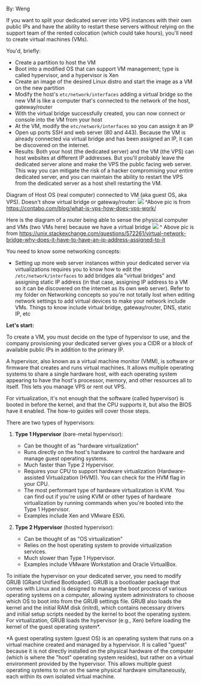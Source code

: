By: Weng

If you want to split your dedicated server into VPS instances with their own public IPs and have the ability to restart these servers without relying on the support team of the rented colocation (which could take hours), you'll need to create virtual machines (VMs).

You'd, briefly:
- Create a partition to host the VM
- Boot into a modified OS that can support VM management; type is called hypervisor, and a hypervisor is Xen
- Create an image of the desired Linux distro and start the image as a VM on the new partition
- Modify the host's `etc/network/interfaces` adding a virtual bridge so the new VM is like a computer that's connected to the network of the host, gateway/router
- With the virtual bridge successfully created, you can now connect or console into the VM from your host
- At the VM, modify the `etc/network/interfaces` so you can assign it an IP
- Open up ports SSH and web server (80 and 443). Because the VM is already connected via virtual bridge and has been assigned an IP, it can be discovered on the internet. 
- Results: Both your host (the dedicated server) and the VM (the VPS) can host websites at different IP addresses. But you'll probably leave the dedicated server alone and make the VPS the public facing web server. This way you can mitigate the risk of a hacker compromising your entire dedicated server, and you can maintain the ability to restart the VPS from the dedicated server as a host shell restarting the VM.

Diagram of Host OS (real computer) connected to VM (aka guest OS, aka VPS). Doesn't show virtual bridge or gateway/router:
![](rvZk1J3.png)
^Above pic is from https://contabo.com/blog/what-is-vps-how-does-vps-work/


Here is the diagram of a router being able to sense the physical computer and VMs (two VMs here) because we have a virtual bridge
![](ygb12aV.png)
^ Above pic is from https://unix.stackexchange.com/questions/572261/virtual-network-bridge-why-does-it-have-to-have-an-ip-address-assigned-to-it


You need to know some networking concepts:
- Setting up more web server instances within your dedicated server via virtualizations requires you to know how to edit the `/etc/network/interfaces` to add bridges ala "virtual bridges" and assigning static IP address (in that case, assigning IP address to a VM so it can be discovered on the internet as its own web server). Refer to my folder on Networking concepts so you're not totally lost when editing network settings to add virtual devices to make your network include VMs. Things to know include virtual bridge, gateway/router, DNS, static IP, etc

**Let's start:**

To create a VM, you must decide on the type of hypervisor to use, and the company provisioning your dedicated server gives you a CIDR or a block of available public IPs in addition to the primary IP.

A hypervisor, also known as a virtual machine monitor (VMM), is software or firmware that creates and runs virtual machines. It allows multiple operating systems to share a single hardware host, with each operating system appearing to have the host's processor, memory, and other resources all to itself. This lets you manage VPS or rent out VPS. 

For virtualization, it's not enough that the software (called hypervisor) is booted in before the kernel, and that the CPU supports it, but also the BIOS have it enabled. The how-to guides will cover those steps.

There are two types of hypervisors:

1. **Type 1 Hypervisor** (bare-metal hypervisor): 
   - Can be thought of as "hardware virtualization"
   - Runs directly on the host's hardware to control the hardware and manage guest operating systems.
   - Much faster than Type 2 Hypervisor.
   - Requires your CPU to support hardware virtualization (Hardware-assisted Virtualization (HVM)). You can check for the HVM flag in your CPU.
   - The most performant type of hardware virtualization is KVM. You can find out if you're using KVM or other types of hardware virtualization by running commands when you're booted into the Type 1 Hypervisor.
   - Examples include Xen and VMware ESXi.

2. **Type 2 Hypervisor** (hosted hypervisor):
   - Can be thought of as "OS virtualization"
   - Relies on the host operating system to provide virtualization services.
   - Much slower than Type 1 Hypervisor.
   - Examples include VMware Workstation and Oracle VirtualBox.

To initiate the hypervisor on your dedicated server, you need to modify GRUB (GRand Unified Bootloader). GRUB is a bootloader package that comes with Linux and is designed to manage the boot process of various operating systems on a computer, allowing system administrators to choose which OS to boot into from the GRUB settings file. GRUB also loads the kernel and the initial RAM disk (initrd), which contains necessary drivers and initial setup scripts needed by the kernel to boot the operating system. For virtualization, GRUB loads the hypervisor (e.g., Xen) before loading the kernel of the guest operating system*.

\*A guest operating system (guest OS) is an operating system that runs on a virtual machine created and managed by a hypervisor. It is called "guest" because it is not directly installed on the physical hardware of the computer (which is where the "host" operating system resides), but rather on a virtual environment provided by the hypervisor. This allows multiple guest operating systems to run on the same physical hardware simultaneously, each within its own isolated virtual machine.


